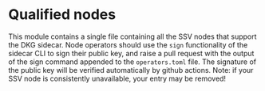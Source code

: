 # Qualified nodes

This module contains a single file containing all the SSV nodes that support the DKG sidecar.
Node operators should use the `sign` functionality of the sidecar CLI to sign their public key, and raise a pull request with the output of the sign command appended to the `operators.toml` file.
The signature of the public key will be verified automatically by github actions. Note: if your SSV node is consistently unavailable, your entry may be removed!